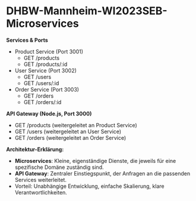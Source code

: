 # DHBW-Mannheim-WI2023SEB-Microservices

**Services & Ports**
- Product Service (Port 3001)
  - GET /products
  - GET /products/:id
- User Service (Port 3002)
  - GET /users
  - GET /users/:id
- Order Service (Port 3003)
  - GET /orders
  - GET /orders/:id

**API Gateway (Node.js, Port 3000)**
- GET /products (weitergeleitet an Product Service)
- GET /users (weitergeleitet an User Service)
- GET /orders (weitergeleitet an Order Service)

**Architektur-Erklärung:**
- **Microservices**: Kleine, eigenständige Dienste, die jeweils für eine spezifische Domäne zuständig sind.
- **API Gateway**: Zentraler Einstiegspunkt, der Anfragen an die passenden Services weiterleitet.
- Vorteil: Unabhängige Entwicklung, einfache Skalierung, klare Verantwortlichkeiten.
